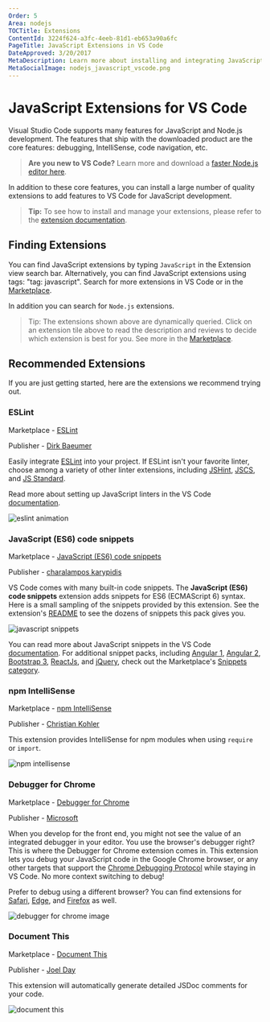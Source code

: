 ```yaml
---
Order: 5
Area: nodejs
TOCTitle: Extensions
ContentId: 3224f624-a3fc-4eeb-81d1-eb653a90a6fc
PageTitle: JavaScript Extensions in VS Code
DateApproved: 3/20/2017
MetaDescription: Learn more about installing and integrating JavaScript and Node.js extensions in VS Code. 
MetaSocialImage: nodejs_javascript_vscode.png
---
```

# JavaScript Extensions for VS Code

Visual Studio Code supports many features for JavaScript and Node.js development. The features that ship with the downloaded product are the core features: debugging, IntelliSense, code navigation, etc. 

>**Are you new to VS Code?** Learn more and download a [faster Node.js editor here](/nodejs).

In addition to these core features, you can install a large number of quality extensions to add features to VS Code for JavaScript development.

> **Tip:** To see how to install and manage your extensions, please refer to the [extension documentation](/docs/editor/extension-gallery.md).

## Finding Extensions

You can find JavaScript extensions by typing `JavaScript` in the Extension view search bar. Alternatively, you can find JavaScript extensions using tags: "tag: javascript". Search for more extensions in VS Code or in the [Marketplace](https://marketplace.visualstudio.com/vscode).

<div class="marketplace-extensions-javascript"></div>

In addition you can search for `Node.js` extensions.

<div class="marketplace-extensions-node"></div>

> Tip: The extensions shown above are dynamically queried. Click on an extension tile above to read the description and reviews to decide which extension is best for you. See more in the [Marketplace](https://marketplace.visualstudio.com/vscode).

## Recommended Extensions

If you are just getting started, here are the extensions we recommend trying out.

### ESLint

Marketplace - [ESLint](https://marketplace.visualstudio.com/items?itemName=dbaeumer.vscode-eslint)

Publisher - [Dirk Baeumer](https://marketplace.visualstudio.com/search?term=publisher%3A%22Dirk%20Baeumer%22&target=VSCode)

Easily integrate [ESLint](http://eslint.org/) into your project. If ESLint isn't your favorite linter, choose among a variety of other linter extensions, including [JSHint](https://marketplace.visualstudio.com/items?itemName=dbaeumer.jshint), [JSCS](https://marketplace.visualstudio.com/items?itemName=ms-vscode.jscs), and [JS Standard](https://marketplace.visualstudio.com/items?itemName=shinnn.standard).

Read more about setting up JavaScript linters in the VS Code [documentation](/docs/languages/javascript.md#linters).

![eslint animation](2016_09_14_eslint.gif)

### JavaScript (ES6) code snippets

Marketplace - [JavaScript (ES6) code snippets](https://marketplace.visualstudio.com/items?itemName=xabikos.JavaScriptSnippets)

Publisher - [charalampos karypidis](https://marketplace.visualstudio.com/search?term=publisher%3A%22charalampos%20karypidis%22&target=VSCode)

VS Code comes with many built-in code snippets. The **JavaScript (ES6) code snippets** extension adds snippets for ES6 (ECMAScript 6) syntax. Here is a small sampling of the snippets provided by this extension. See the extension's [README](https://marketplace.visualstudio.com/items?itemName=xabikos.JavaScriptSnippets) to see the dozens of snippets this pack gives you.

![javascript snippets](2016_09_14_javascript_snippets.png)

You can read more about JavaScript snippets in the VS Code [documentation](/docs/languages/javascript.md#snippets). For additional snippet packs, including [Angular 1](https://marketplace.visualstudio.com/items?itemName=johnpapa.Angular1), [Angular 2](https://marketplace.visualstudio.com/items?itemName=johnpapa.Angular2), [Bootstrap 3](https://marketplace.visualstudio.com/items?itemName=wcwhitehead.bootstrap-3-snippets), [ReactJs](https://marketplace.visualstudio.com/items?itemName=xabikos.ReactSnippets), and [jQuery](https://marketplace.visualstudio.com/items?itemName=donjayamanne.jquerysnippets), check out the Marketplace's [Snippets category](https://marketplace.visualstudio.com/vscode/Snippets?sortBy=Downloads).

### npm IntelliSense

Marketplace - [npm IntelliSense](https://marketplace.visualstudio.com/items?itemName=christian-kohler.npm-intellisense)

Publisher - [Christian Kohler](https://marketplace.visualstudio.com/search?term=publisher%3A%22Christian%20Kohler%22&target=VSCode)

This extension provides IntelliSense for npm modules when using `require` or `import`.

![npm intellisense](2016_09_14_npm_intellisense.gif)

### Debugger for Chrome

Marketplace - [Debugger for Chrome](https://marketplace.visualstudio.com/items?itemName=msjsdiag.debugger-for-chrome)

Publisher - [Microsoft](https://marketplace.visualstudio.com/search?term=publisher%3A%22Microsoft%22&target=VSCode&sortBy=Relevance)

When you develop for the front end, you might not see the value of an integrated debugger in your editor. You use the browser's debugger right? This is where the Debugger for Chrome extension comes in. This extension lets you debug your JavaScript code in the Google Chrome browser, or any other targets that support the [Chrome Debugging Protocol](https://chromedevtools.github.io/debugger-protocol-viewer/) while staying in VS Code. No more context switching to debug!

Prefer to debug using a different browser? You can find extensions for [Safari](https://marketplace.visualstudio.com/items?itemName=msjsdiag.debugger-for-ios-web), [Edge](https://marketplace.visualstudio.com/items?itemName=msjsdiag.debugger-for-edge), and [Firefox](https://marketplace.visualstudio.com/items?itemName=hbenl.vscode-firefox-debug) as well.

![debugger for chrome image](2016_10_31_chrome_debugger.png)

### Document This

Marketplace - [Document This](https://marketplace.visualstudio.com/items?itemName=joelday.docthis)

Publisher - [Joel Day](https://marketplace.visualstudio.com/search?term=publisher%3A%22Joel%20Day%22&target=VSCode)

This extension will automatically generate detailed JSDoc comments for your code.

![document this](2016_10_31_document_this.gif)




